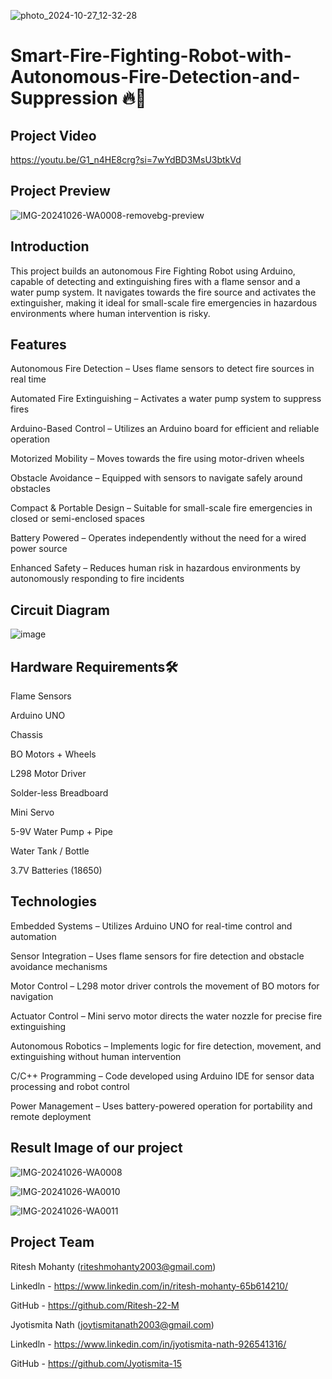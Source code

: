 ![photo_2024-10-27_12-32-28](https://github.com/user-attachments/assets/0ef37826-5b72-4fcd-be4c-300e36c42e6a)

# Smart-Fire-Fighting-Robot-with-Autonomous-Fire-Detection-and-Suppression 🔥🤖

## Project Video
https://youtu.be/G1_n4HE8crg?si=7wYdBD3MsU3btkVd

## Project Preview
![IMG-20241026-WA0008-removebg-preview](https://github.com/user-attachments/assets/17948957-ecbf-4ae1-99d5-2db9d5f65cbb)

## Introduction
This project builds an autonomous Fire Fighting Robot using Arduino, capable of detecting and extinguishing fires with a flame sensor and a water pump system. It navigates towards the fire source and activates the extinguisher, making it ideal for small-scale fire emergencies in hazardous environments where human intervention is risky.

## Features
Autonomous Fire Detection – Uses flame sensors to detect fire sources in real time

Automated Fire Extinguishing – Activates a water pump system to suppress fires

Arduino-Based Control – Utilizes an Arduino board for efficient and reliable operation

Motorized Mobility – Moves towards the fire using motor-driven wheels

Obstacle Avoidance – Equipped with sensors to navigate safely around obstacles

Compact & Portable Design – Suitable for small-scale fire emergencies in closed or semi-enclosed spaces

Battery Powered – Operates independently without the need for a wired power source

Enhanced Safety – Reduces human risk in hazardous environments by autonomously responding to fire incidents

## Circuit Diagram
![image](https://github.com/user-attachments/assets/71265c79-d87c-4458-ac22-875161a5dbac)

## Hardware Requirements🛠️
Flame Sensors 

Arduino UNO 

Chassis 

BO Motors + Wheels 

L298 Motor Driver 

Solder-less Breadboard 

Mini Servo 

5-9V Water Pump + Pipe 

Water Tank / Bottle 

3.7V Batteries (18650) 

## Technologies
Embedded Systems – Utilizes Arduino UNO for real-time control and automation

Sensor Integration – Uses flame sensors for fire detection and obstacle avoidance mechanisms

Motor Control – L298 motor driver controls the movement of BO motors for navigation

Actuator Control – Mini servo motor directs the water nozzle for precise fire extinguishing

Autonomous Robotics – Implements logic for fire detection, movement, and extinguishing without human intervention

C/C++ Programming – Code developed using Arduino IDE for sensor data processing and robot control

Power Management – Uses battery-powered operation for portability and remote deployment

## Result Image of our project

![IMG-20241026-WA0008](https://github.com/user-attachments/assets/570a5471-d1ab-4911-9895-616e6fe128b7)

![IMG-20241026-WA0010](https://github.com/user-attachments/assets/9cf31140-47a3-4369-bf7b-9b69e5684d3f)

![IMG-20241026-WA0011](https://github.com/user-attachments/assets/597b9cff-002f-44c9-ba40-939c1c3b8fd2)

## Project Team

Ritesh Mohanty (riteshmohanty2003@gmail.com)

Linkedln - https://www.linkedin.com/in/ritesh-mohanty-65b614210/

GitHub - https://github.com/Ritesh-22-M

Jyotismita Nath (joytismitanath2003@gmail.com)

Linkedln - https://www.linkedin.com/in/jyotismita-nath-926541316/

GitHub - https://github.com/Jyotismita-15
